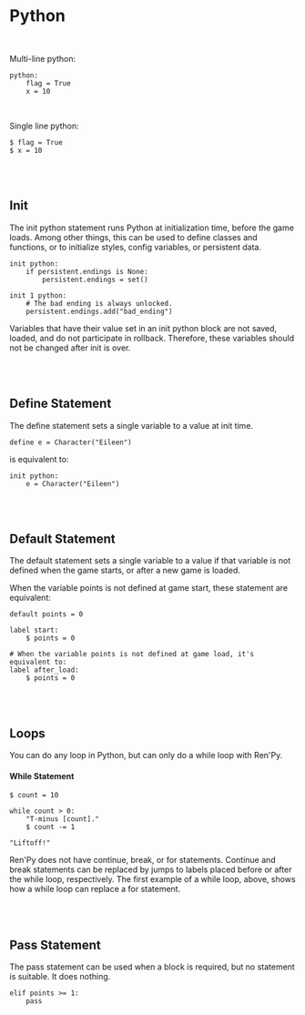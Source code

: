# Python

<br>

Multi-line python:
```renpy
python:
    flag = True
    x = 10
```

<br>

Single line python:
```renpy
$ flag = True
$ x = 10
```

<br>
<br>

## Init
The init python statement runs Python at initialization time, before the game loads. Among other things, this can be used to define classes and functions, or to initialize styles, config variables, or persistent data.
```renpy
init python:
    if persistent.endings is None:
        persistent.endings = set()

init 1 python:
    # The bad ending is always unlocked.
    persistent.endings.add("bad_ending")
```
Variables that have their value set in an init python block are not saved, loaded, and do not participate in rollback. Therefore, these variables should not be changed after init is over.

<br>
<br>

## Define Statement
The define statement sets a single variable to a value at init time.
```renpy
define e = Character("Eileen")
```
is equivalent to:
```renpy
init python:
    e = Character("Eileen")
```

<br>
<br>

## Default Statement
The default statement sets a single variable to a value if that variable is not defined when the game starts, or after a new game is loaded.

When the variable points is not defined at game start, these statement are equivalent:
```renpy
default points = 0

label start:
    $ points = 0

# When the variable points is not defined at game load, it's equivalent to:
label after_load:
    $ points = 0
```

<br>
<br>

## Loops
You can do any loop in Python, but can only do a while loop with Ren'Py.

#### While Statement
```renpy
$ count = 10

while count > 0:
    "T-minus [count]."
    $ count -= 1

"Liftoff!"
```
Ren'Py does not have continue, break, or for statements. Continue and break statements can be replaced by jumps to labels placed before or after the while loop, respectively. The first example of a while loop, above, shows how a while loop can replace a for statement.

<br>
<br>

## Pass Statement
The pass statement can be used when a block is required, but no statement is suitable. It does nothing.
```renpy
elif points >= 1:
    pass
```
